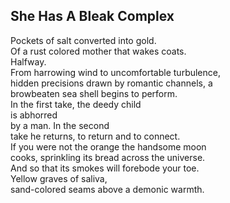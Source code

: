She Has A Bleak Complex
-----------------------
Pockets of salt converted into gold.  
Of a rust colored mother that wakes coats.  
Halfway.  
From harrowing wind to uncomfortable turbulence,  
hidden precisions drawn by romantic channels, a  
browbeaten sea shell begins to perform.  
In the first take, the deedy child  
is abhorred  
by a man. In the second  
take he returns, to return and to connect.  
If you were not the orange the handsome moon  
cooks, sprinkling its bread across the universe.  
And so that its smokes will forebode your toe.  
Yellow graves of saliva,  
sand-colored seams above a demonic warmth.  
